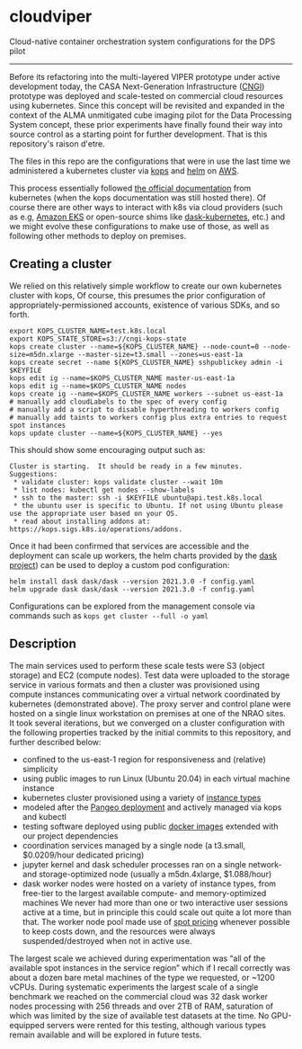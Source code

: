 # cloudviper
Cloud-native container orchestration system configurations for the DPS pilot

---
Before its refactoring into the multi-layered VIPER prototype under active development today, the CASA Next-Generation Infrastructure ([CNGI](https://cngi-prototype.readthedocs.io/en/latest/benchmarking.html#Commercial-Cloud)) prototype was deployed and scale-tested on commercial cloud resources using kubernetes. Since this concept will be revisited and expanded in the context of the ALMA unmitigated cube imaging pilot for the Data Processing System concept, these prior experiments have finally found their way into source control as a starting point for further development. That is this repository's raison d'etre.

The files in this repo are the configurations that were in use the last time we administered a kubernetes cluster via [kops](https://kops.sigs.k8s.io/) and [helm](https://helm.sh/) on [AWS](https://aws.amazon.com/console/).

This process essentially followed [the official documentation](https://kubernetes.io/docs/tasks/tools/) from kubernetes (when the kops documentation was still hosted there). Of course there are other ways to interact with k8s via cloud providers (such as e.g, [Amazon EKS](https://aws.amazon.com/eks/) or open-source shims like [dask-kubernetes](https://docs.dask.org/en/latest/deploying-kubernetes.html), etc.) and we might evolve these configurations to make use of those, as well as following other methods to deploy on premises.

## Creating a cluster

We relied on this relatively simple workflow to create our own kubernetes cluster with kops, 
Of course, this presumes the prior configuration of appropriately-permissioned accounts, existence of various SDKs, and so forth.
```
export KOPS_CLUSTER_NAME=test.k8s.local
export KOPS_STATE_STORE=s3://cngi-kops-state
kops create cluster --name=${KOPS_CLUSTER_NAME} --node-count=0 --node-size=m5dn.xlarge --master-size=t3.small --zones=us-east-1a
kops create secret --name ${KOPS_CLUSTER_NAME} sshpublickey admin -i $KEYFILE
kops edit ig --name=$KOPS_CLUSTER_NAME master-us-east-1a
kops edit ig --name=$KOPS_CLUSTER_NAME nodes
kops create ig --name=$KOPS_CLUSTER_NAME workers --subnet us-east-1a
# manually add cloudLabels to the spec of every config
# manually add a script to disable hyperthreading to workers config
# manually add taints to workers config plus extra entries to request spot instances
kops update cluster --name=${KOPS_CLUSTER_NAME} --yes
```
This should show some encouraging output such as:
```
Cluster is starting.  It should be ready in a few minutes.
Suggestions:
 * validate cluster: kops validate cluster --wait 10m
 * list nodes: kubectl get nodes --show-labels
 * ssh to the master: ssh -i $KEYFILE ubuntu@api.test.k8s.local
 * the ubuntu user is specific to Ubuntu. If not using Ubuntu please use the appropriate user based on your OS.
 * read about installing addons at: https://kops.sigs.k8s.io/operations/addons.
```
Once it had been confirmed that services are accessible and the deployment can scale up workers, the helm charts provided by the [dask project](https://github.com/dask/helm-chart)) can be used to deploy a custom pod configuration:
```
helm install dask dask/dask --version 2021.3.0 -f config.yaml
helm upgrade dask dask/dask --version 2021.3.0 -f config.yaml
```
Configurations can be explored from the management console via commands such as `kops get cluster --full -o yaml`

## Description

The main services used to perform these scale tests were S3 (object storage) and EC2 (compute nodes). Test data were uploaded to the storage service in various formats and then a  cluster was provisioned using compute instances communicating over a virtual network coordinated by kubernetes (demonstrated above). The proxy server and control plane were hosted on a single linux workstation on premises at one of the NRAO sites. It took several iterations, but we converged on a cluster configuration with the following properties tracked by the initial commits to this repository, and further described below:
- confined to the us-east-1 region for responsiveness and (relative) simplicity
- using public images to run Linux (Ubuntu 20.04) in each virtual machine instance
- kubernetes cluster provisioned using a variety of [instance types](https://aws.amazon.com/ec2/instance-types/)
- modeled after the [Pangeo deployment](https://medium.com/pangeo/pangeo-cloud-costs-part1-f89842da411d) and actively managed via kops and kubectl
- testing software deployed using public [docker images](https://hub.docker.com/u/daskdev) extended with our project dependencies
- coordination services managed by a single node (a t3.small, $0.0209/hour dedicated pricing)
- jupyter kernel and dask scheduler processes ran on a single network- and storage-optimized node (usually a m5dn.4xlarge, $1.088/hour)
- dask worker nodes were hosted on a variety of instance types, from free-tier to the largest available compute- and memory-optimized machines
We never had more than one or two interactive user sessions active at a time, but in principle this could scale out quite a lot more than that. The worker node pool made use of [spot pricing](https://aws.amazon.com/ec2/spot/pricing/) whenever possible to keep costs down, and the resources were always suspended/destroyed when not in active use.

The largest scale we achieved during experimentation was “all of the available spot instances in the service region” which if I recall correctly was about a dozen bare metal machines of the type we requested, or ~1200 vCPUs. During systematic experiments the largest scale of a single benchmark we reached on the commercial cloud was 32 dask worker nodes processing with 256 threads and over 2TB of RAM, saturation of which was limited by the size of available test datasets at the time. No GPU-equipped servers were rented for this testing, although various types remain available and will be explored in future tests.
